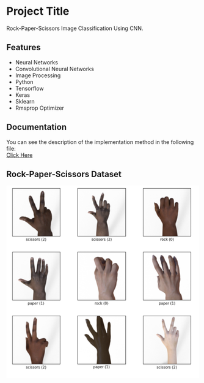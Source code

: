 
# Project Title

Rock-Paper-Scissors Image Classification Using CNN.

## Features

- Neural Networks
- Convolutional Neural Networks
- Image Processing 
- Python
- Tensorflow
- Keras
- Sklearn
- Rmsprop Optimizer
## Documentation

You can see the description of the implementation method in the following file:  
[Click Here](https://linktodocumentation)


## Rock-Paper-Scissors Dataset

![App Screenshot](https://github.com/kiananvari/CNN-rock-paper-scissors-image-classicification/raw/main/rps-dataset-examples.png)



